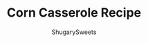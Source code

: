 ---
layout: ../../layouts/MarkdownPostLayout.astro
title: Corn Casserole Recipe
author: ShugarySweets
pubDate: 2020-08-25
description: "You can&#x27;t beat the down home good taste of Corn Casserole. Served hot with a bubbling buttery top, it makes a perfect accompaniment to a holiday meal!"
image_url: https://www.shugarysweets.com/wp-content/uploads/2021/03/corn-casserole-facebook.jpg
tags: ["Side Dishes","American"]
calories: 68
protein: 2
carbohydrates: 5
fats: 5
fiber: 1
ingredients: ["2 cans (14.75 oz each) cream corn","1/4 cup evaporated milk","1 large egg","1 sleeve saltine crackers, crushed (about 40 crackers)","3/4 teaspoon black pepper","3 Tablespoons butter, cubed"]
serves: 10
time: "35 minutes"
prepTime: "5 minutes"
instructions: ["In a 2 qt baking dish (or 13x9 dish), combine cream corn with milk and egg. Fold in crushed crackers.","Add black pepper to the top of the dish and lay butter cubes all over.","Bake uncovered in a 350 degree oven for about 30 minutes, until brown and bubbly. Serve hot.","Garnish with parsley if desired."]
nutrition: ["68 calories","5 grams carbohydrates","30 milligrams cholesterol","5 grams fat","1 grams fiber","2 grams protein","3 grams saturated fat","44 milligrams sodium","2 grams sugar","0 grams trans fat","2 grams unsaturated fat"]
---